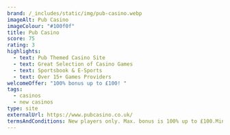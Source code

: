 ```yaml
---
brand: /_includes/static/img/pub-casino.webp
imageAlt: Pub Casino
imageColour: "#100f0f"
title: Pub Casino
score: 75
rating: 3
highlights:
  - text: Pub Themed Casino Site
  - text: Great Selection of Casino Games
  - text: Sportsbook & E-Sports
  - text: Over 15+ Games Providers
welcomeOffer: "100% bonus up to £100! "
tags:
  - casinos
  - new casinos
type: site
externalUrl: https://www.pubcasino.co.uk/
termsAndConditions: New players only. Max. bonus is 100% up to £100.Min. deposit £10
---
```

